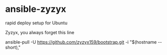# ansible-zyzyx
rapid deploy setup for Ubuntu

Zyzyx, you always forget this line

ansible-pull -U https://github.com/zyzyx159/bootstrap.git -i "$(hostname --short),"
